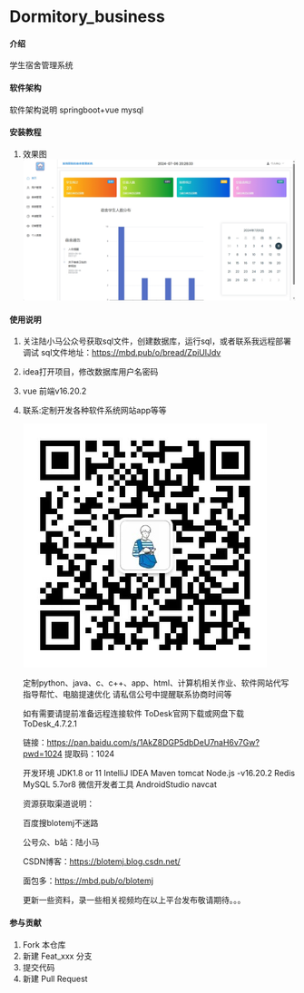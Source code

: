 # Dormitory_business

#### 介绍

学生宿舍管理系统

#### 软件架构

软件架构说明 springboot+vue mysql

#### 安装教程

1. 效果图
   ![](pic/1.png)

#### 使用说明

1. 关注陆小马公众号获取sql文件，创建数据库，运行sql，或者联系我远程部署调试
   sql文件地址：https://mbd.pub/o/bread/ZpiUlJdv
3. idea打开项目，修改数据库用户名密码
4. vue 前端v16.20.2
5. 联系:定制开发各种软件系统网站app等等

   ![2.png](pic/2.jpg)

   定制python、java、c、c++、app、html、计算机相关作业、软件网站代写指导帮忙、电脑提速优化 请私信公号中提醒联系协商时间等

   如有需要请提前准备远程连接软件 ToDesk官网下载或网盘下载ToDesk_4.7.2.1

   链接：https://pan.baidu.com/s/1AkZ8DGP5dbDeU7naH6v7Gw?pwd=1024
   提取码：1024

   开发环境 JDK1.8 or 11 IntelliJ IDEA Maven tomcat Node.js -v16.20.2 Redis MySQL 5.7or8 微信开发者工具 AndroidStudio navcat

   资源获取渠道说明：

   百度搜blotemj不迷路
   
   公号众、b站：陆小马 
   
   CSDN博客：https://blotemj.blog.csdn.net/
   
   面包多：https://mbd.pub/o/blotemj

   更新一些资料，录一些相关视频均在以上平台发布敬请期待。。。

#### 参与贡献

1. Fork 本仓库
2. 新建 Feat_xxx 分支
3. 提交代码
4. 新建 Pull Request
